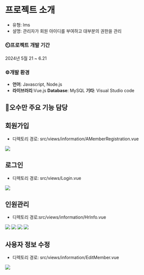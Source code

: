 
# 프로젝트 소개
- 유형: lms 
- 설명: 관리자가 회원 아이디를 부여하고 대부분의 권한을 관리  


### ⏲️프로젝트 개발 기간
2024년 5월 21 ~ 6.21 

### ⚙️개발 환경
 + **언어**: Javascript, Node.js
 + **라이브러리**:Vue.js
  **Database**: MySQL
  **기타**: Visual Studio code

## 📌오수만 주요 기능 담당

## 회원가입 
+ 디렉토리 경로: src/views/information/AMemberRegistration.vue
<img src="https://github.com/gudiedu/gudi_edu_front/assets/98678172/ee0ec8f7-e513-4412-acb4-444648e09440">

## 로그인
+ 디렉토리 경로: src/views/Login.vue
<img src="https://github.com/gudiedu/gudi_edu_front/assets/98678172/008e8f49-ee58-49a8-9b21-44bb6c058c10">

## 인원관리
+ 디렉토리 경로:src/views/information/HrInfo.vue 
<img src="https://github.com/gudiedu/gudi_edu_front/assets/98678172/bfc93def-a7fe-43a9-b317-bdf94e38b793">
<img src="https://github.com/gudiedu/gudi_edu_front/assets/98678172/b05e5177-8dfc-4078-a124-4adfe4502463">
<img src="https://github.com/gudiedu/gudi_edu_front/assets/98678172/0ae6c717-c6b7-487c-951a-2f5370dbad1e">
<img src="https://github.com/gudiedu/gudi_edu_front/assets/98678172/50dec178-811a-45e6-8519-e51c98f9db45">

## 사용자 정보 수정
+ 디렉토리 경로: src/views/information/EditMember.vue
<img src="https://github.com/gudiedu/gudi_edu_front/assets/98678172/db72f608-abe0-42c2-95be-bc876c012b1a">